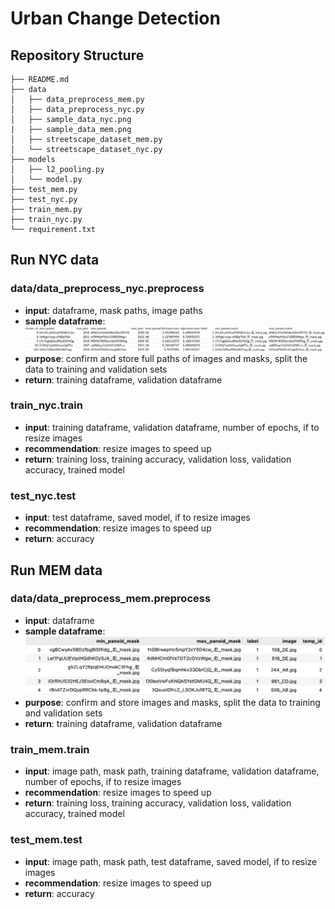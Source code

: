 # Urban Change Detection
## Repository Structure
```
├── README.md
├── data
│   ├── data_preprocess_mem.py
│   ├── data_preprocess_nyc.py
│   ├── sample_data_nyc.png
|   ├── sample_data_mem.png
│   ├── streetscape_dataset_mem.py
│   └── streetscape_dataset_nyc.py
├── models
│   ├── l2_pooling.py
│   └── model.py
├── test_mem.py
├── test_nyc.py
├── train_mem.py
├── train_nyc.py
└── requirement.txt
```

## Run NYC data
### data/data_preprocess_nyc.preprocess
- **input**: dataframe, mask paths, image paths
- **sample dataframe**: ![format](./data/sample_data_nyc.png)
- **purpose**: confirm and store full paths of images and masks, split the data to training and validation sets
- **return**: training dataframe, validation dataframe

### train_nyc.train
- **input**: training dataframe, validation dataframe, number of epochs, if to resize images
- **recommendation**: resize images to speed up
- **return**: training loss, training accuracy, validation loss, validation accuracy, trained model

### test_nyc.test
- **input**: test dataframe, saved model, if to resize images
- **recommendation**: resize images to speed up
- **return**: accuracy

## Run MEM data
### data/data_preprocess_mem.preprocess
- **input**: dataframe
- **sample dataframe**: ![format](./data/sample_data_mem.png)
- **purpose**: confirm and store images and masks, split the data to training and validation sets
- **return**: training dataframe, validation dataframe

### train_mem.train
- **input**: image path, mask path, training dataframe, validation dataframe, number of epochs, if to resize images
- **recommendation**: resize images to speed up
- **return**: training loss, training accuracy, validation loss, validation accuracy, trained model

### test_mem.test
- **input**: image path, mask path, test dataframe, saved model, if to resize images
- **recommendation**: resize images to speed up
- **return**: accuracy
